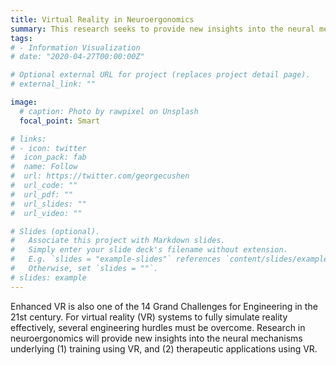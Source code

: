 ```yaml
---
title: Virtual Reality in Neuroergonomics
summary: This research seeks to provide new insights into the neural mechanisms underlying (1) training using virtual reality, and (2) therapeutic applications using virtual reality.
tags:
# - Information Visualization
# date: "2020-04-27T00:00:00Z"

# Optional external URL for project (replaces project detail page).
# external_link: ""

image:
  # caption: Photo by rawpixel on Unsplash
  focal_point: Smart

# links:
# - icon: twitter
#  icon_pack: fab
#  name: Follow
#  url: https://twitter.com/georgecushen
#  url_code: ""
#  url_pdf: ""
#  url_slides: ""
#  url_video: ""

# Slides (optional).
#   Associate this project with Markdown slides.
#   Simply enter your slide deck's filename without extension.
#   E.g. `slides = "example-slides"` references `content/slides/example-slides.md`.
#   Otherwise, set `slides = ""`.
# slides: example
---
```


Enhanced VR is also one of the 14 Grand Challenges for Engineering in the 21st century. For virtual reality (VR) systems to fully simulate reality effectively, several engineering hurdles must be overcome. Research in neuroergonomics will provide new insights into the neural mechanisms underlying (1) training using VR, and (2) therapeutic applications using VR.
